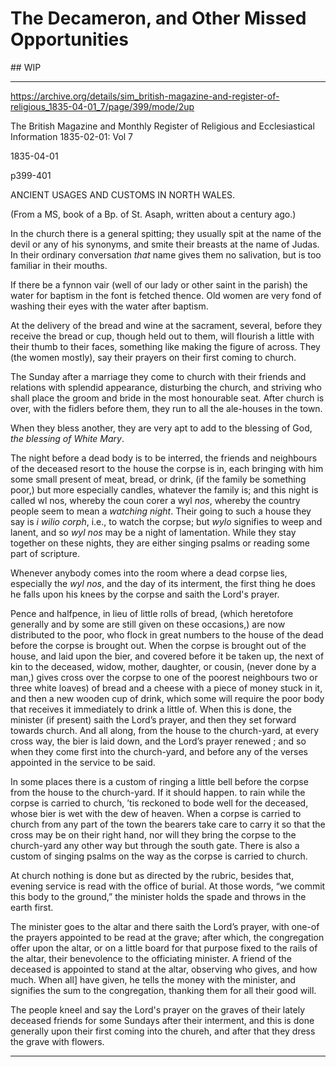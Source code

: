 # The Decameron, and Other Missed Opportunities

## WIP


---

https://archive.org/details/sim_british-magazine-and-register-of-religious_1835-04-01_7/page/399/mode/2up

The British Magazine and Monthly Register of Religious and Ecclesiastical Information  1835-02-01: Vol 7

1835-04-01

p399-401

ANCIENT USAGES AND CUSTOMS IN NORTH WALES.

(From a MS, book of a Bp. of St. Asaph, written about a century ago.)

In the church there is a general spitting; they usually spit at the name of the devil or any of his synonyms, and smite their breasts at the name of Judas. In their ordinary conversation *that* name gives them no salivation, but is too familiar in their mouths.

If there be a fynnon vair (well of our lady or other saint in the parish) the water for baptism in the font is fetched thence. Old women are very fond of washing their eyes with the water after baptism.

At the delivery of the bread and wine at the sacrament, several, before they receive the bread or cup, though held out to them, will flourish a little with their thumb to their faces, something like making the figure of across. They (the women mostly), say their prayers on their first coming to church.

The Sunday after a marriage they come to church with their friends and relations with splendid appearance, disturbing the church, and striving who shall place the groom and bride in the most honourable seat. After church is over, with the fidlers before them, they run to all the ale-houses in the town.

When they bless another, they are very apt to add to the blessing of God, *the blessing of White Mary*.

The night before a dead body is to be interred, the friends and neighbours of the deceased resort to the house the corpse is in, each bringing with him some small present of meat, bread, or drink, (if the family be something poor,) but more especially candles, whatever the family is; and this night is called wl nos, whereby the coun corer a wyl *nos*, whereby the country people seem to mean a *watching night*. Their going to such a house they say is *i wilio corph*, i.e., to watch the corpse; but *wylo* signifies to
weep and lanent, and so *wyl nos* may be a night of lamentation. While they stay together on these nights, they are either singing psalms or reading some part of scripture.

Whenever anybody comes into the room where a dead corpse lies, especially the *wyl nos*, and the day of its interment, the first thing he does he falls upon his knees by the corpse and saith the Lord's prayer.

Pence and halfpence, in lieu of little rolls of bread, (which heretofore generally and by some are still given on these occasions,) are now distributed to the poor, who flock in great numbers to the house of the dead before the corpse is brought out. When the corpse is brought out of the house, and laid upon the bier, and covered before it be taken up, the next of kin to the deceased, widow, mother, daughter, or cousin, (never done by a man,) gives cross over the corpse to one of the poorest neighbours two or three white loaves) of bread and a cheese with a piece of money stuck in it, and then a new wooden cup of drink, which some will require the poor body that receives it immediately to drink a little of. When this is done, the minister (if present) saith the Lord’s prayer, and then they set forward towards church. And all along, from the house to the church-yard, at every cross way, the bier is laid down, and the Lord’s prayer renewed ; and so when they come first into the church-yard, and before any of the verses appointed in the service to be said.

In some places there is a custom of ringing a little bell before the corpse from the house to the church-yard. If it should happen. to rain while the corpse is carried to church, ’tis reckoned to bode well for the deceased, whose bier is wet with the dew of heaven. When a corpse is carried to church from any part of the town the bearers take care to carry it so that the cross may be on their right hand, nor will they bring the corpse to the church-yard any other way but through the south gate. There is also a custom of singing psalms on the way as the corpse is carried to church.

At church nothing is done but as directed by the rubric, besides that, evening service is read with the office of burial. At those words, “we commit this body to the ground,” the minister holds the spade and throws in the earth first.

The minister goes to the altar and there saith the Lord’s prayer, with one-of the prayers appointed to be read at the grave; after which, the congregation offer upon the altar, or on a little board for that purpose fixed to the rails of the altar, their benevolence to the officiating minister. A friend of the deceased is appointed to stand at the altar, observing who gives, and how much. When all] have given, he tells the money with the minister, and signifies the sum to the congregation, thanking them for all their good will.

The people kneel and say the Lord's prayer on the graves of their lately deceased friends for some Sundays after their interment, and this is done generally upon their first coming into the chureh, and after that they dress the grave with flowers.

---


